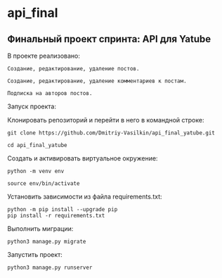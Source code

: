 # api_final
## Финальный проект спринта: API для Yatube

В проекте реализовано:

    Создание, редактирование, удаление постов.
    
    Создание, редактирование, удаление комментариев к постам.
    
    Подписка на авторов постов.

Запуск проекта:

Клонировать репозиторий и перейти в него в командной строке:
```
git clone https://github.com/Dmitriy-Vasilkin/api_final_yatube.git

cd api_final_yatube
```

Cоздать и активировать виртуальное окружение:
```
python -m venv env

source env/bin/activate
```

Установить зависимости из файла requirements.txt:
```
python -m pip install --upgrade pip
pip install -r requirements.txt
```

Выполнить миграции:
```
python3 manage.py migrate
```

Запустить проект:
```
python3 manage.py runserver
```
